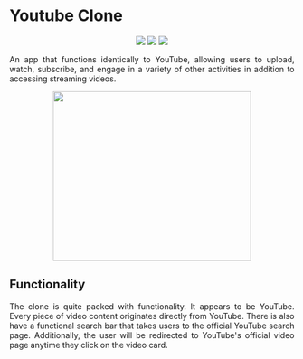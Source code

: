 <h1>Youtube Clone </h1>
 
<p align="center">
<img src="https://img.shields.io/badge/made%20by%20-Aarti-blue">
<img src="https://img.shields.io/badge/Clone-orange">
<img src="https://img.shields.io/badge/Youtube-API-brightgreen">
</p>

<p align="justify">
An app that functions  identically to YouTube, allowing users to upload, watch, subscribe, and engage in a variety of other activities in addition to accessing streaming videos.
 </p>



 <p align="center">
  <img width="350" height="300"src="https://github.com/atumat/Youtube-Clone/assets/116307514/b973388e-b52e-4c58-8a7f-fab8c46f98c0.png">
</p>

<h2 > Functionality </h2>
 <p align="justify">
The clone is quite packed with functionality. It appears to be YouTube. Every piece of video content originates directly from YouTube. There is also have a functional search bar that takes users to the official YouTube search page. Additionally, the user will be redirected to YouTube's official video page anytime they click on the video card.

</p>



























